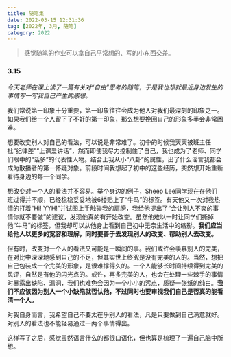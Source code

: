 ```yaml
---
title: 随笔集
date: 2022-03-15 12:31:36
tag: [2022年, 3月, 随笔]
category: 2022
---
```


> 感觉随笔的作业可以拿自己平常想的、写的小东西交差。

### 3.15

*今天老师在课上读了一篇有关对“自由”思考的随笔，于是我也想就最近身边发生的事情写一写我自己产生的感想。*

我们常说第一印象十分重要，第一印象往往会成为他人对我们最深刻的印象之一。如果我们给一个人留下了不好的第一印象，那么想要挽回自己的形象多半会非常困难。

想要改变别人对自己的看法，可以说是非常难了。初中的时候我天天被班主任批“纪律差”“上课爱讲话”，然而即使我尽力控制住了自己，我也成为了老师、同学们眼中的“话多”的代表性人物。结合上我从小“八卦”的属性，出了什么谣言我都会成为散播者的第一怀疑对象。前段时间我想起了初中的这些经历，突然想开始重新看待身边的每一个同学。

想改变对一个人的看法并不容易。举个身边的例子，Sheep Lee同学现在在他们班过得并不顺，已经稳稳妥妥地被6楼贴上了“牛马”的标签。有天他又一次对我热情的打着“Hi! YYH!”并试图上手触碰我的肩膀，我给他提出了“会让别人不爽的事情你就不要做”的建议，发现他真的有开始改变。虽然他难以一时让同学们撕掉他“牛马”的标签，但我却可以从他身上看到自己初中无奈生活中的缩影。**我们应当给他人以更多的宽容和理解，同时要善于去发现别人的改变、帮助别人去改变。**

但有时，改变对一个人的看法又可能是一瞬间的事。我们或许会羡慕别人的完美，在对比中深深地感到自己的不足，但其实世上终究是没有完美的人的。当然，想把自己包装成一个完美的形象，是很难撑得久的。一个人能够长时间持续得到完美的风评，自然是有他的闪光点的。或许，再多完美的人，也会在处理一些棘手的事情时暴露出缺陷、漏洞，我们也难免会因为一个小小的污点，质疑一张纸的纯白。**我们不应该因为别人一个小缺陷就否认他，不过同时也要审视我们自己是否真的能看清一个人。**

对我自身而言，我希望自己不要太在乎别人的看法，凡是只要做到自己满意就好。对别人的看法也不能轻易通过一两个事情得出。

这样写了之后，感觉虽然语言什么的都很口语化，但也算是梳理了一遍自己脑中所想。